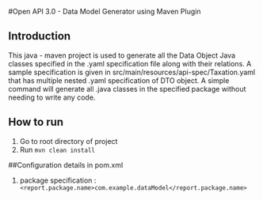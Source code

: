 #Open API 3.0 - Data Model Generator using Maven Plugin

## Introduction
This java - maven project is used to generate all the Data Object Java classes specified in the .yaml specification file along with their relations.
A sample specification is given in src/main/resources/api-spec/Taxation.yaml that has multiple nested .yaml specification of DTO object.
A simple command will generate all .java classes in the specified package without needing to write any code.

## How to run
1. Go to root directory of project
2. Run `mvn clean install`

##Configuration details in pom.xml
1. package specification : ` <report.package.name>com.example.dataModel</report.package.name>`


 